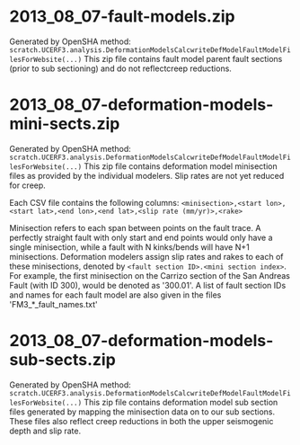 # 2013_08_07-fault-models.zip

Generated by OpenSHA method: `scratch.UCERF3.analysis.DeformationModelsCalcwriteDefModelFaultModelFilesForWebsite(...)`
This zip file contains fault model parent fault sections (prior to sub sectioning) and do not reflectcreep reductions.

# 2013_08_07-deformation-models-mini-sects.zip

Generated by OpenSHA method: `scratch.UCERF3.analysis.DeformationModelsCalcwriteDefModelFaultModelFilesForWebsite(...)`
This zip file contains deformation model minisection files as provided by the individual modelers. Slip rates are not yet reduced for creep.

Each CSV file contains the following columns: `<minisection>,<start lon>,<start lat>,<end lon>,<end lat>,<slip rate (mm/yr)>,<rake>`

Minisection refers to each span between points on the fault trace. A perfectly straight fault with only start and end points would only have a single minisection, while a fault with N kinks/bends will have N+1 minisections. Deformation modelers assign slip rates and rakes to each of these minisections, denoted by `<fault section ID>.<mini section index>`. For example, the first minisection on the Carrizo section of the San Andreas Fault (with ID 300), would be denoted as '300.01'. A list of fault section IDs and names for each fault model are also given in the files 'FM3_*_fault_names.txt'

# 2013_08_07-deformation-models-sub-sects.zip

Generated by OpenSHA method: `scratch.UCERF3.analysis.DeformationModelsCalcwriteDefModelFaultModelFilesForWebsite(...)`
This zip file contains deformation model sub section files generated by mapping the minisection data on to our sub sections. These files also reflect creep reductions in both the upper seismogenic depth and slip rate.
